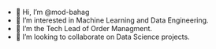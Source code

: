 - 👋 Hi, I’m @mod-bahag
- 👀 I’m interested in Machine Learning and Data Engineering.
- 🌱 I’m the Tech Lead of Order Managment.
- 💞️ I’m looking to collaborate on Data Science projects.

<!---
mod-bahag/mod-bahag is a ✨ special ✨ repository because its `README.md` (this file) appears on your GitHub profile.
You can click the Preview link to take a look at your changes.
--->
